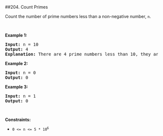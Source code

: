 ##204. Count Primes
<p>Count the number of prime numbers less than a non-negative number, <code>n</code>.</p>

<p>&nbsp;</p>
<p><strong>Example 1:</strong></p>

<pre>
<strong>Input:</strong> n = 10
<strong>Output:</strong> 4
<strong>Explanation:</strong> There are 4 prime numbers less than 10, they are 2, 3, 5, 7.
</pre>

<p><strong>Example 2:</strong></p>

<pre>
<strong>Input:</strong> n = 0
<strong>Output:</strong> 0
</pre>

<p><strong>Example 3:</strong></p>

<pre>
<strong>Input:</strong> n = 1
<strong>Output:</strong> 0
</pre>

<p>&nbsp;</p>
<p><strong>Constraints:</strong></p>

<ul>
	<li><code>0 &lt;= n &lt;= 5 * 10<sup>6</sup></code></li>
</ul>
